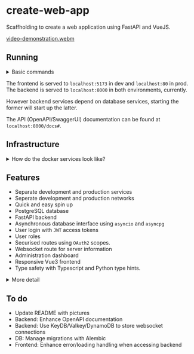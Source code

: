 # create-web-app

Scaffholding to create a web application using FastAPI and VueJS.

[video-demonstration.webm](https://github.com/yannmazita/create-web-app/assets/83191036/b148226c-53aa-487c-bf34-32d55edaf0ee)


## Running


<details>
    <summary>Basic commands</summary>

The frontend, the backend and the database live in Docker containers. Utility scripts can be found in the `scripts` directory.

To start the development environment, run from the project root:

```commandline
bash ./scripts/run-dev.sh [--options]
```

To start the production environment, run from the project root:

```commandline
bash ./scripts/run-prod.sh [--options]
```

You can specify Docker options like `--build`.
Services can also be started individually with :

```commandline
docker compose up [--options] <docker-service>
```
</details>

The frontend is served to `localhost:5173` in dev and `localhost:80` in prod.
The backend is served to `localhost:8000` in both environments, currently.

However backend services depend on database services, starting the former will start up the latter.

The API (OpenAPI/SwaggerUI) documentation can be found at `localhost:8000/docs#`.

## Infrastructure

<details>
    <summary>How do the docker services look like?</summary>

Two environments (docker profiles) are currently set up, `dev` and `prod`.

Services are setup following this naming scheme :
- `postgres-[profile]`
- `backend-[profile]`
- `frontend-[profile]`

For example, to build and spin up the frontend service with `dev` profile in detached mode :

```commandline
docker compose up -d --build frontend-dev
```

Attention: when directly spinning up backend services you have to copy `pyproject.toml` and `poetry.lock` to the `app` directory.
</details>


## Features
 - Separate development and production services
 - Seperate development and production networks
 - Quick and easy spin up
 - PostgreSQL database
 - FastAPI backend
 - Asynchronous database interface using `asyncio` and `asyncpg`
 - User login with `JWT` access tokens
 - User roles
 - Securised routes using `OAuth2` scopes.
 - Websocket route for server information
 - Administration dashboard
 - Responsive Vue3 frontend
 - Type safety with Typescript and Python type hints.

<details>
    <summary>More detail</summary>

- The database lives in a `Postgresql` container.
- `Python` backend using `FastAPI` and several other utilities like `SQLModel`, `SQLAlchemy` and `Pydantic`. The backend is served using `uvicorn`.
- `Vue3/Typescript` frontend using `vite`. In the development environment the frontend is served using vite, in production `NGINX` is used.
</details>

## To do
- Update README with pictures
- Backend: Enhance OpenAPI documentation
- Backend: Use KeyDB/Valkey/DynamoDB to store websocket connections
- DB: Manage migrations with Alembic
- Frontend: Enhance error/loading handling when accessing backend

